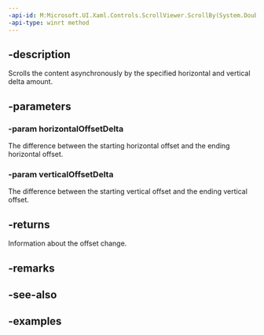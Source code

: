 ```yaml
---
-api-id: M:Microsoft.UI.Xaml.Controls.ScrollViewer.ScrollBy(System.Double,System.Double)
-api-type: winrt method
---
```


## -description

Scrolls the content asynchronously by the specified horizontal and vertical delta amount.

## -parameters

### -param horizontalOffsetDelta

The difference between the starting horizontal offset and the ending horizontal offset.

### -param verticalOffsetDelta

The difference between the starting vertical offset and the ending vertical offset.

## -returns

Information about the offset change.

## -remarks

## -see-also

## -examples

